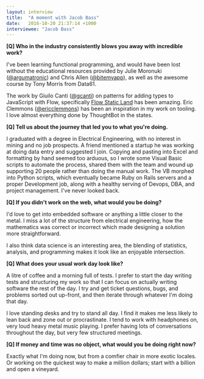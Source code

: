 ```yaml
---
layout: interview
title:  "A moment with Jacob Bass"
date:   2016-10-20 21:37:14 +1000
interviewee: "Jacob Bass"
---
```

__[Q] Who in the industry consistently blows you away with incredible work?__

I've been learning functional programming, and would have been lost without the educational resources provided by Julie Moronuki ([@argumatronic](http://twitter.com/argumatronic "Moronuki on Twitter")) and Chris Allen ([@bitemyapp](http://twitter.com/bitemyapp "Allen on Twitter")), as well as the awesome course by Tony Morris from Data61.

The work by Giuilo Canti ([@gcanti](http://twitter.com/gcanti "Canti on Twitter")) on patterns for adding types to JavaScript with Flow, specifically [Flow Static Land](https://github.com/gcanti/flow-static-land "Flow Static Land on GitHub") has been amazing. Eric Clemmons ([@ericclemmons](http://twitter.com/ericclemmons "Clemmons on Twitter")) has been an inspiration in my work on tooling. I love almost everything done by ThoughtBot in the states.

__[Q] Tell us about the journey that led you to what you're doing.__

I graduated with a degree in Electrical Engineering, with no interest in mining and no job prospects. A friend mentioned a startup he was working at doing data entry and suggested I join. Copying and pasting into Excel and formatting by hand seemed too arduous, so I wrote some Visual Basic scripts to automate the process, shared them with the team and wound up supporting 20 people rather than doing the manual work. The VB morphed into Python scripts, which eventually became Ruby on Rails servers and a proper Development job, along with a healthy serving of Devops, DBA, and project management. I've never looked back.

__[Q] If you didn't work on the web, what would you be doing?__

I'd love to get into embedded software or anything a little closer to the metal. I miss a lot of the structure from electrical engineering, how the mathematics was correct or incorrect which made designing a solution more straightforward.

I also think data science is an interesting area, the blending of statistics, analysis, and programming makes it look like an enjoyable intersection.

__[Q] What does your usual work day look like?__

A litre of coffee and a morning full of tests. I prefer to start the day writing tests and structuring my work so that I can focus on actually writing software the rest of the day. I try and get ticket questions, bugs, and problems sorted out up-front, and then iterate through whatever I'm doing that day.

I love standing desks and try to stand all day. I find it makes me less likely to lean back and zone out or procrastinate. I tend to work with headphones on, very loud heavy metal music playing. I prefer having lots of conversations throughout the day, but very few structured meetings.

__[Q] If money and time was no object, what would you be doing right now?__

Exactly what I'm doing now, but from a comfier chair in more exotic locales. Or working on the quickest way to make a million dollars; start with a billion and open a vineyard.

